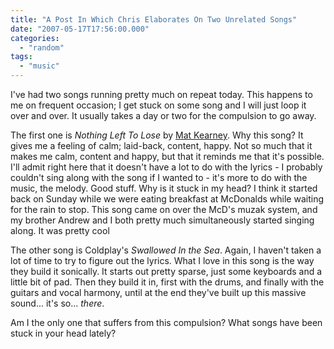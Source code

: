 ```yaml
---
title: "A Post In Which Chris Elaborates On Two Unrelated Songs"
date: "2007-05-17T17:56:00.000"
categories: 
  - "random"
tags: 
  - "music"
---
```


I've had two songs running pretty much on repeat today. This happens to me on frequent occasion; I get stuck on some song and I will just loop it over and over. It usually takes a day or two for the compulsion to go away.

The first one is _Nothing Left To Lose_ by [Mat Kearney](http://matkearney.com/). Why this song? It gives me a feeling of calm; laid-back, content, happy. Not so much that it makes me calm, content and happy, but that it reminds me that it's possible. I'll admit right here that it doesn't have a lot to do with the lyrics - I probably couldn't sing along with the song if I wanted to - it's more to do with the music, the melody. Good stuff. Why is it stuck in my head? I think it started back on Sunday while we were eating breakfast at McDonalds while waiting for the rain to stop. This song came on over the McD's muzak system, and my brother Andrew and I both pretty much simultaneously started singing along. It was pretty cool

The other song is Coldplay's _Swallowed In the Sea_. Again, I haven't taken a lot of time to try to figure out the lyrics. What I love in this song is the way they build it sonically. It starts out pretty sparse, just some keyboards and a little bit of pad. Then they build it in, first with the drums, and finally with the guitars and vocal harmony, until at the end they've built up this massive sound... it's so... _there_.

Am I the only one that suffers from this compulsion? What songs have been stuck in your head lately?
